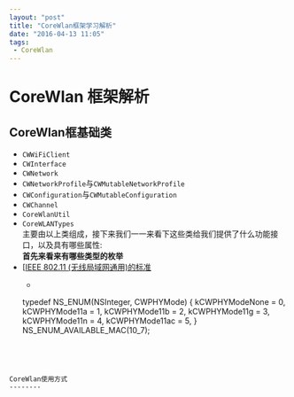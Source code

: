 ```yaml
---
layout: "post"
title: "CoreWlan框架学习解析"
date: "2016-04-13 11:05"
tags:
 - CoreWlan
---
```


CoreWlan 框架解析
========
CoreWlan框基础类
--------
* `CWWiFiClient`
* `CWInterface`
* `CWNetwork`
* `CWNetworkProfile`与`CWMutableNetworkProfile`
* `CWConfiguration`与`CWMutableConfiguration`
* `CWChannel`
* `CoreWlanUtil`
* `CoreWLANTypes`  
主要由以上类组成，接下来我们一一来看下这些类给我们提供了什么功能接口，以及具有哪些属性:  
 __首先来看来有哪些类型的枚举__
 * [[IEEE 802.11 (无线局域网通用)的标准](https://zh.wikipedia.org/wiki/IEEE_802.11)
   * ``` objc
   typedef NS_ENUM(NSInteger, CWPHYMode)
{
	kCWPHYModeNone		= 0,
	kCWPHYMode11a		= 1,
	kCWPHYMode11b		= 2,
	kCWPHYMode11g		= 3,
	kCWPHYMode11n		= 4,
  kCWPHYMode11ac  = 5,
} NS_ENUM_AVAILABLE_MAC(10_7);  
```




CoreWlan使用方式
--------
